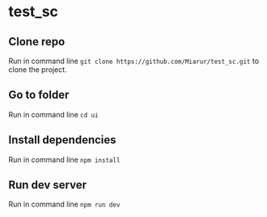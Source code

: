 # test_sc

## Clone repo
Run in command line `git clone https://github.com/Miarur/test_sc.git` to clone the project.

## Go to folder
Run in command line `cd ui`

## Install dependencies
Run in command line `npm install`

## Run dev server
Run in command line `npm run dev`